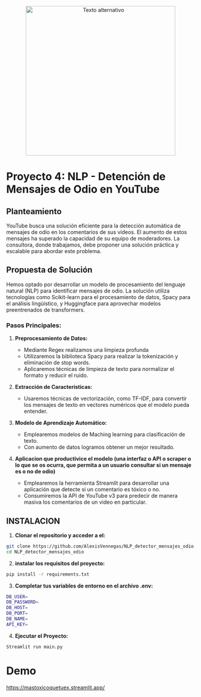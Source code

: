 <!-- README.md -->

<p align="center">
  <img width="400"  src="https://cdn.pixabay.com/photo/2020/11/01/03/08/youtube-5702765_960_720.jpg" alt="Texto alternativo">
</p>


# Proyecto 4: NLP - Detención de Mensajes de Odio en YouTube

## Planteamiento

YouTube busca una solución eficiente para la detección automática de mensajes de odio en los comentarios de sus vídeos. El aumento de estos mensajes ha superado la capacidad de su equipo de moderadores. La consultora, donde trabajamos, debe proponer una solución práctica y escalable para abordar este problema.

## Propuesta de Solución

Hemos optado por desarrollar un modelo de procesamiento del lenguaje natural (NLP) para identificar mensajes de odio. La solución utiliza tecnologías como Scikit-learn para el procesamiento de datos, Spacy para el análisis lingüístico, y Huggingface para aprovechar modelos preentrenados de transformers.

### Pasos Principales:

1. **Preprocesamiento de Datos:**
   - Mediante Regex realizamos una limpieza profunda
   - Utilizaremos la biblioteca Spacy para realizar la tokenización y eliminación de stop words.
   - Aplicaremos técnicas de limpieza de texto para normalizar el formato y reducir el ruido.

2. **Extracción de Características:**
   - Usaremos técnicas de vectorización, como TF-IDF, para convertir los mensajes de texto en vectores numéricos que el modelo pueda entender.

3. **Modelo de Aprendizaje Automático:**
   - Emplearemos modelos de Maching learning para clasificación de texto.
   - Con aumento de datos logramos obtener un mejor resultado.

4. **Aplicacion  que productivice el modelo (una interfaz o API o scraper o lo que se os ocurra, que permita a un usuario consultar si un mensaje  es o no de odio)**
   - Emplearemos la herramienta Streamlit para desarrollar una aplicación que detecte si un comentario es tóxico o no.
   - Consumiremos la API de YouTube v3 para predecir de manera masiva los comentarios de un video en particular.

## INSTALACION


1. **Clonar el repositorio y acceder a el:**

```bash
git clone https://github.com/AlexisVennegas/NLP_detector_mensajes_odio.git
cd NLP_detector_mensajes_odio
```

2. **instalar los requisitos del proyecto:**

```bash
pip install -r requirements.txt
```

3. **Completar tus variables de entorno en el archivo .env:**

```bash
DB_USER= 
DB_PASSWORD= 
DB_HOST= 
DB_PORT= 
DB_NAME= 
API_KEY= 
```

4. **Ejecutar el Proyecto:**

```bash
Streamlit run main.py
```


# Demo 

https://mastoxicoquetuex.streamlit.app/